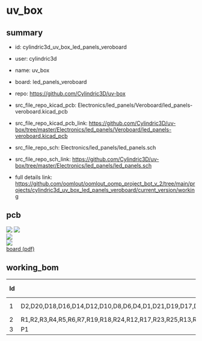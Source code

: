 # uv_box
 
## summary 
* id: cylindric3d_uv_box_led_panels_veroboard
* user: cylindric3d
* name: uv_box
* board: led_panels_veroboard
* repo: https://github.com/Cylindric3D/uv-box
* src_file_repo_kicad_pcb: Electronics/led_panels/Veroboard/led_panels-veroboard.kicad_pcb
* src_file_repo_kicad_pcb_link: https://github.com/Cylindric3D/uv-box/tree/master/Electronics/led_panels/Veroboard/led_panels-veroboard.kicad_pcb


* src_file_repo_sch: Electronics/led_panels/led_panels.sch
* src_file_repo_sch_link: https://github.com/Cylindric3D/uv-box/tree/master/Electronics/led_panels/led_panels.sch
* full details link: https://github.com/oomlout/oomlout_oomp_project_bot_v_2/tree/main/projects/cylindric3d_uv_box_led_panels_veroboard/current_version/working  


## pcb  
![](working_3d_600.png) 
![](working_3d_front_600.png)  
![](working_3d_back_600.png)  
![](working_600.png)  
[board (pdf)](working.pdf)  

## working_bom
| Id | Designator | Footprint | Quantity | Designation | Supplier and ref |  | None | 
| --- | --- | --- | --- | --- | --- | --- | --- | 
| 1 | D2,D20,D18,D16,D14,D12,D10,D8,D6,D4,D1,D21,D19,D17,D15,D13,D11,D9,D7,D5,D3,D60,D78,D70,D75,D56,D74,D73,D55,D57,D59,D82,D31,D77,D76,D81,D80,D79,D84,D83,D71,D66,D65,D64,D69,D68,D67,D72,D22,D39,D38,D37,D42,D41,D40,D24,D23,D34,D27,D26,D25,D30,D29,D28,D33,D32,D46,D63,D62,D61,D45,D44,D43,D48,D47,D58,D51,D50,D49,D54,D53,D52,D36,D35 | LED-5MM | 84 | LED |  |  | [''] | 
| 2 | R1,R2,R3,R4,R5,R6,R7,R19,R18,R24,R12,R17,R23,R25,R13,R22,R14,R16,R8,R28,R15,R11,R9,R27,R10,R20,R21,R26 | R3 | 28 | 120 |  |  | [''] | 
| 3 | P1 | bornier2 | 1 | CONN_2 |  |  | [''] | 




